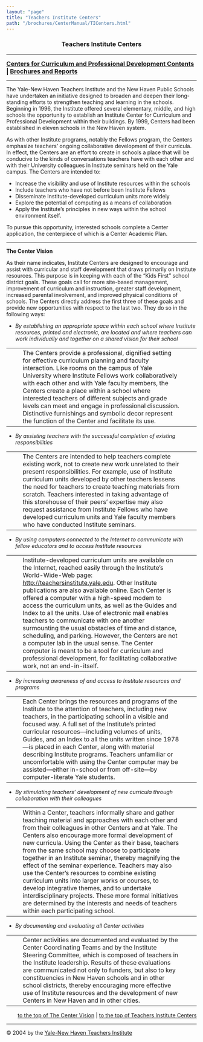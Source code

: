 ```yaml
---
layout: "page"
title: "Teachers Institute Centers"
path: "/brochures/CenterManual/TICenters.html"
---
```

<main>
<title>Teachers Institute Centers</title>
<center><b><h3><a name="top">Teachers Institute Centers</a></h3></b></center>
<hr/>
<b><font size="+0"><a href="index.html">Centers for Curriculum and Professional Development Contents</a>
| <a href="..\">Brochures and Reports</a></font></b>
<hr width="100%"/>
<p>The Yale-New Haven Teachers Institute and the New Haven Public Schools have undertaken an initiative designed to broaden and deepen their long-standing efforts to strengthen teaching and learning in the schools.  Beginning in 1996, the Institute offered several elementary, middle, and high schools the opportunity to establish an Institute Center for Curriculum and Professional Development within their buildings.  By 1999, Centers had been established in eleven schools in the New Haven system.
</p>
<p>As with other Institute programs, notably the Fellows program, the Centers emphasize teachers’ ongoing collaborative development of their curricula.  In effect, the Centers are an effort to create in schools a place that will be conducive to the kinds of conversations teachers have with each other and with their University colleagues in Institute seminars held on the Yale campus.  The Centers are intended to:
</p>
<ul>
<li>Increase the visibility and use of Institute resources within the schools
</li>
<li>Include teachers who have not before been Institute Fellows
</li>
<li>Disseminate Institute-developed curriculum units more widely
</li>
<li>Explore the potential of computing as a means of collaboration
</li>
<li>Apply the Institute’s principles in new ways within the school environment itself.  
</li>
</ul>
<p>To pursue this opportunity, interested schools complete a Center application, the centerpiece of which is a Center Academic Plan. 
</p>
<hr/>
<p><a name="a"></a><b>The Center Vision</b>
</p>
<p>As their name indicates, Institute Centers are designed to encourage and assist with curricular and staff development that draws primarily on Institute resources.  This purpose is in keeping with each of the “Kids First” school district goals.  These goals call for more site-based management, improvement of curriculum and instruction, greater staff development, increased parental involvement, and improved physical conditions of schools.  The Centers directly address the first three of these goals and provide new opportunities with respect to the last two.  They do so in the following ways:
</p>
<ul>
<li><i>By establishing an appropriate space within each school where Institute resources, printed and electronic, are located and where teachers can work individually and together on a shared vision for their school</i>
</li>
</ul>
<table>
<tbody><tr>
<td width="7%">
</td>
<td>The Centers provide a professional, dignified setting for effective curriculum planning and faculty interaction.  Like rooms on the campus of Yale University where Institute Fellows work collaboratively with each other and with Yale faculty members, the Centers create a place within a school where interested teachers of different subjects and grade levels can meet and engage in professional discussion.  Distinctive furnishings and symbolic decor represent the function of the Center and facilitate its use.
</td>
<td width="7%">
</td>
</tr>
</tbody></table>
<ul>
<li><i>By assisting teachers with the successful completion of existing responsibilities</i>
</li>
</ul>
<table>
<tbody><tr>
<td width="7%">
</td>
<td>The Centers are intended to help teachers complete existing work, not to create new work unrelated to their present responsibilities.  For example, use of Institute curriculum units developed by other teachers lessens the need for teachers to create teaching materials from scratch.  Teachers interested in taking advantage of this storehouse of their peers’ expertise may also request assistance from Institute Fellows who have developed curriculum units and Yale faculty members who have conducted Institute seminars.  
</td>
<td width="7%">
</td>
</tr>
</tbody></table>
<ul>
<li><i>By using computers connected to the Internet to communicate with fellow educators and to access Institute resources</i>
</li>
</ul>
<table>
<tbody><tr>
<td width="7%">
</td>
<td>Institute-developed curriculum units are available on the Internet, reached easily through the Institute’s World-Wide-Web page:  <a href="/">http://teachersinstitute.yale.edu</a>. Other Institute publications are also available online.  Each Center is offered a computer with a high-speed modem to access the curriculum units, as well as the Guides and Index to all the units.  Use of electronic mail enables teachers to communicate with one another surmounting the usual obstacles of time and distance, scheduling, and parking.  However, the Centers are not a computer lab in the usual sense.  The Center computer is meant to be a tool for curriculum and professional development, for facilitating collaborative work, not an end-in-itself.
</td>
<td width="7%">
</td>
</tr>
</tbody></table>
<ul>
<li><i>By increasing awareness of and access to Institute resources and programs</i>
</li>
</ul>
<table>
<tbody><tr>
<td width="7%">
</td>
<td>Each Center brings the resources and programs of the Institute to the attention of teachers, including new teachers, in the participating school in a visible and focused way.  A full set of the Institute’s printed curricular resources—including volumes of units, Guides, and an Index to all the units written since 1978—is placed in each Center, along with material describing Institute programs.  Teachers unfamiliar or uncomfortable with using the Center computer may be assisted—either in-school or from off-site—by computer-literate Yale students.  
</td>
<td width="7%">
</td>
</tr>
</tbody></table>
<ul>
<li><i>By stimulating teachers’ development of new curricula through collaboration with their colleagues</i>
</li>
</ul>
<table>
<tbody><tr>
<td width="7%">
</td>
<td>Within a Center, teachers informally share and gather teaching material and approaches with each other and from their colleagues in other Centers and at Yale.  The Centers also encourage more formal development of new curricula.  Using the Center as their base, teachers from the same school may choose to participate together in an Institute seminar, thereby magnifying the effect of the seminar experience.  Teachers may also use the Center’s resources to combine existing curriculum units into larger works or courses, to develop integrative themes, and to undertake interdisciplinary projects.  These more formal initiatives are determined by the interests and needs of teachers within each participating school.   
</td>
<td width="7%">
</td>
</tr>
</tbody></table>
<ul>
<li><i>By documenting and evaluating all Center activities</i>
</li>
</ul>
<table>
<tbody><tr>
<td width="7%">
</td>
<td>Center activities are documented and evaluated by the Center Coordinating Teams and by the Institute Steering Committee, which is composed of teachers in the Institute leadership.  Results of these evaluations are communicated not only to funders, but also to key constituencies in New Haven schools and in other school districts, thereby encouraging more effective use of Institute resources and the development of new Centers in New Haven and in other cities.
</td>
<td width="7%">
</td>
</tr>
</tbody></table>
<div align="right"><a href="#a">to the top of The Center Vision</a>
| <a href="#top">to the top of Teachers Institute Centers</a></div>
<hr/>
© 2004 by the <a href="/">Yale-New Haven Teachers Institute</a>
</main>